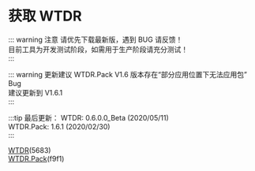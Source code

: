 # 获取 WTDR

::: warning 注意
请优先下载最新版，遇到 BUG 请反馈！     
目前工具为开发测试阶段，如需用于生产阶段请充分测试！    
:::

::: warning 更新建议
WTDR.Pack V1.6 版本存在“部分应用位置下无法应用包” Bug    
建议更新到 V1.6.1   
:::

:::tip 最后更新：
WTDR: 0.6.0.0_Beta (2020/05/11)     
WTDR.Pack: 1.6.1 (2020/02/30)     
:::

[WTDR](https://0c0.lanzous.com/b0ejge1ej)(5683)    
[WTDR.Pack](https://0c0.lanzous.com/b0ejge1gb)(f9f1)